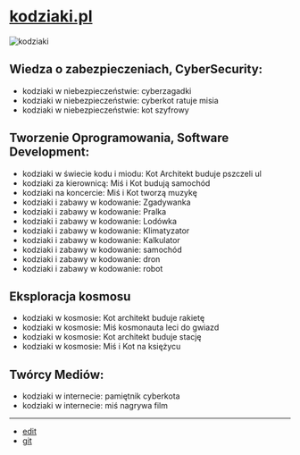 # [kodziaki.pl](http://www.kodziaki.pl)


![kodziaki](https://github.com/kodziaki/www/assets/5669657/4dded02e-a740-47a5-a6a1-2fef2cd0bfa1)


## Wiedza o zabezpieczeniach, CyberSecurity:
+ kodziaki w niebezpieczeństwie: cyberzagadki
+ kodziaki w niebezpieczeństwie: cyberkot ratuje misia
+ kodziaki w niebezpieczeństwie: kot szyfrowy


  
## Tworzenie Oprogramowania, Software Development:
+ kodziaki w świecie kodu i miodu: Kot Architekt buduje pszczeli ul
+ kodziaki za kierownicą: Miś i Kot budują samochód
+ kodziaki na koncercie: Miś i Kot tworzą muzykę
+ kodziaki i zabawy w kodowanie: Zgadywanka
+ kodziaki i zabawy w kodowanie: Pralka
+ kodziaki i zabawy w kodowanie: Lodówka
+ kodziaki i zabawy w kodowanie: Klimatyzator
+ kodziaki i zabawy w kodowanie: Kalkulator
+ kodziaki i zabawy w kodowanie: samochód
+ kodziaki i zabawy w kodowanie: dron
+ kodziaki i zabawy w kodowanie: robot


## Eksploracja kosmosu
+ kodziaki w kosmosie: Kot architekt buduje rakietę
+ kodziaki w kosmosie: Miś kosmonauta leci do gwiazd
+ kodziaki w kosmosie: Kot architekt buduje stację
+ kodziaki w kosmosie: Miś i Kot na księżycu



## Twórcy Mediów:
+ kodziaki w internecie: pamiętnik cyberkota
+ kodziaki w internecie: miś nagrywa film




---

+ [edit](https://github.com/kodziaki/www/edit/main/README.md)
+ [git](https://github.com/kodziaki/www) 
  
